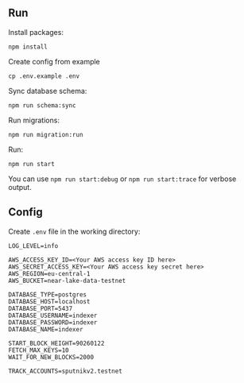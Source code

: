 ## Run

Install packages:

```
npm install
```

Create config from example

```
cp .env.example .env
```

Sync database schema:

```
npm run schema:sync
```

Run migrations:

```
npm run migration:run
```

Run:
```
npm run start
```

You can use `npm run start:debug` or `npm run start:trace` for verbose output.

## Config

Create `.env` file in the working directory:

```
LOG_LEVEL=info

AWS_ACCESS_KEY_ID=<Your AWS access key ID here>
AWS_SECRET_ACCESS_KEY=<Your AWS access key secret here>
AWS_REGION=eu-central-1
AWS_BUCKET=near-lake-data-testnet

DATABASE_TYPE=postgres
DATABASE_HOST=localhost
DATABASE_PORT=5437
DATABASE_USERNAME=indexer
DATABASE_PASSWORD=indexer
DATABASE_NAME=indexer

START_BLOCK_HEIGHT=90260122
FETCH_MAX_KEYS=10
WAIT_FOR_NEW_BLOCKS=2000

TRACK_ACCOUNTS=sputnikv2.testnet
```
